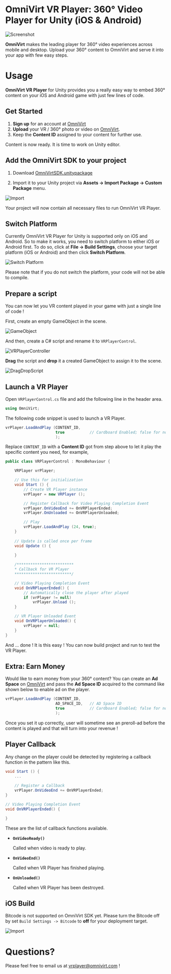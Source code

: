 # OmniVirt VR Player: 360° Video Player for Unity (iOS & Android)

![Screenshot](https://github.com/OmniVirt/OmniVirtVRPlayer-Unity-Example/raw/master/Screenshots/screenshot3.jpg)

**OmniVirt** makes the leading player for 360° video experiences across mobile and desktop. Upload your 360° content to OmniVirt and serve it into your app with few easy steps.

# Usage

**OmniVirt VR Player** for Unity provides you a really easy way to embed 360° content on your iOS and Android game with just few lines of code.

## Get Started

1. **Sign up** for an account at [OmniVirt](https://www.omnivirt.com)
2. **Upload** your VR / 360° photo or video on [OmniVirt](https://www.omnivirt.com/).
3. Keep the **Content ID** assigned to your content for further use.

Content is now ready. It is time to work on Unity editor.

## Add the OmniVirt SDK to your project

1) Download [OmniVirtSDK.unitypackage](https://github.com/OmniVirt/OmniVirtVRPlayer-Unity-Example/raw/master/OmniVirtSDK.unitypackage)

2) Import it to your Unity project via **Assets -> Import Package -> Custom Package** menu.

![Import](https://github.com/OmniVirt/OmniVirtVRPlayer-Unity-Example/raw/master/Screenshots/importpackage3.jpg)

Your project will now contain all necessary files to run OmniVirt VR Player.

## Switch Platform

Currently OmniVirt VR Player for Unity is supported only on iOS and Android. So to make it works, you need to switch platform to either iOS or Android first. To do so, click at **File -> Build Settings**, choose your target platform (iOS or Android) and then click **Switch Platform**.

![Switch Platform](https://github.com/OmniVirt/OmniVirtVRPlayer-Unity-Example/raw/master/Screenshots/switchplatform.jpg)

Please note that if you do not switch the platform, your code will not be able to compile.

## Prepare a script

You can now let you VR content played in your game with just a single line of code !

First, create an empty GameObject in the scene.

![GameObject](https://github.com/OmniVirt/OmniVirtVRPlayer-Unity-Example/raw/master/Screenshots/emptygameobject.jpg)

And then, create a C# script and rename it to `VRPlayerControl`.

![VRPlayerController](https://github.com/OmniVirt/OmniVirtVRPlayer-Unity-Example/raw/master/Screenshots/newcsscript2.jpg)

**Drag** the script and **drop** it a created GameObject to assign it to the scene.

![DragDropScript](https://github.com/OmniVirt/OmniVirtVRPlayer-Unity-Example/raw/master/Screenshots/dragdropscript.jpg)

## Launch a VR Player

Open `VRPlayerControl.cs` file and add the following line in the header area.

```csharp
using OmniVirt;
```

The following code snippet is used to launch a VR Player.

```csharp
vrPlayer.LoadAndPlay (CONTENT_ID,
                      true           // Cardboard Enabled; false for non-VR mode
                      );
```

Replace `CONTENT_ID` with a **Content ID** got from step above to let it play the specific content you need, for example,

```csharp
public class VRPlayerControl : MonoBehaviour {

    VRPlayer vrPlayer;

    // Use this for initialization
    void Start () {
        // Create VR Player instance
        vrPlayer = new VRPlayer ();

        // Register Callback for Video Playing Completion Event
        vrPlayer.OnVideoEnd += OnVRPlayerEnded;
        vrPlayer.OnUnloaded += OnVRPlayerUnloaded;

        // Play
        vrPlayer.LoadAndPlay (24, true);
    }
	
    // Update is called once per frame
    void Update () {
		
    }

    /*************************
    * Callback for VR Player
    *************************/

    // Video Playing Completion Event
    void OnVRPlayerEnded() {
        // Automatically close the player after played
        if (vrPlayer != null)
            vrPlayer.Unload ();
    }

    // VR Player Unloaded Event
    void OnVRPlayerUnloaded() {
        vrPlayer = null;		
    }
}
```

And ... done ! It is this easy ! You can now build project and run to test the VR Player.

## Extra: Earn Money

Would like to earn money from your 360° content? You can create an **Ad Space** on [OmniVirt](www.omnivirt.com) and pass the **Ad Space ID** acquired to the command like shown below to enable ad on the player.

```csharp
vrPlayer.LoadAndPlay (CONTENT_ID,
                      AD_SPACE_ID,   // AD Space ID
                      true           // Cardboard Enabled; false for non-VR mode
                      );
```

Once you set it up correctly, user will sometime see an preroll-ad before the content is played and that will turn into your revenue !

## Player Callback

Any change on the player could be detected by registering a callback function in the pattern like this.

```csharp
void Start () {
    ...
    
    // Register a Callback
    vrPlayer.OnVideoEnd += OnVRPlayerEnded;
}

// Video Playing Completion Event
void OnVRPlayerEnded() {

}
```

These are the list of callback functions available.

- **`OnVideoReady()`**

  Called when video is ready to play.

- **`OnVideoEnd()`**

  Called when VR Player has finished playing.

- **`OnUnloaded()`**

  Called when VR Player has been destroyed.


## iOS Build

Bitcode is not supported on OmniVirt SDK yet. Please turn the Bitcode off by set `Build Settings -> Bitcode` to **off** for your deployment target.

![Import](https://github.com/OmniVirt/OmniVirtVRPlayer-Unity-Example/raw/master/Screenshots/bitcode.jpg)


# Questions?

Please feel free to email us at [vrplayer@omnivirt.com](mailto:vrplayer@omnivirt.com) !
